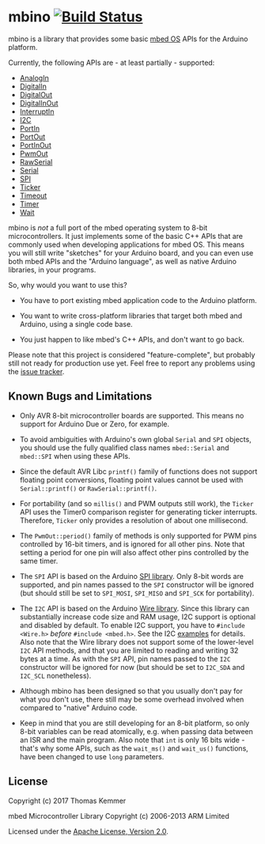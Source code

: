 # mbino [![Build Status](https://travis-ci.org/tkem/mbino.svg?branch=master)](https://travis-ci.org/tkem/mbino/)

mbino is a library that provides some basic [mbed
OS](https://docs.mbed.com/docs/mbed-os-handbook/en/latest/) APIs for
the Arduino platform.

Currently, the following APIs are - at least partially - supported:

- [AnalogIn](https://docs.mbed.com/docs/mbed-os-api-reference/en/latest/APIs/io/AnalogIn/)
- [DigitalIn](https://docs.mbed.com/docs/mbed-os-api-reference/en/latest/APIs/io/DigitalIn/)
- [DigitalOut](https://docs.mbed.com/docs/mbed-os-api-reference/en/latest/APIs/io/DigitalOut/)
- [DigitalInOut](https://docs.mbed.com/docs/mbed-os-api-reference/en/latest/APIs/io/DigitalInOut/)
- [InterruptIn](https://docs.mbed.com/docs/mbed-os-api-reference/en/latest/APIs/io/InterruptIn/)
- [I2C](https://docs.mbed.com/docs/mbed-os-api-reference/en/latest/APIs/interfaces/digital/I2C/)
- [PortIn](https://docs.mbed.com/docs/mbed-os-api-reference/en/latest/APIs/io/PortIn/)
- [PortOut](https://docs.mbed.com/docs/mbed-os-api-reference/en/latest/APIs/io/PortOut/)
- [PortInOut](https://docs.mbed.com/docs/mbed-os-api-reference/en/latest/APIs/io/PortInOut/)
- [PwmOut](https://docs.mbed.com/docs/mbed-os-api-reference/en/latest/APIs/io/PwmOut/)
- [RawSerial](https://docs.mbed.com/docs/mbed-os-api/en/mbed-os-5.5/api/classmbed_1_1RawSerial.html)
- [Serial](https://docs.mbed.com/docs/mbed-os-api-reference/en/latest/APIs/interfaces/digital/Serial/)
- [SPI](https://docs.mbed.com/docs/mbed-os-api-reference/en/latest/APIs/interfaces/digital/SPI/)
- [Ticker](https://docs.mbed.com/docs/mbed-os-api-reference/en/latest/APIs/tasks/Ticker/)
- [Timeout](https://docs.mbed.com/docs/mbed-os-api-reference/en/latest/APIs/tasks/TimeOut/)
- [Timer](https://docs.mbed.com/docs/mbed-os-api-reference/en/latest/APIs/tasks/Timer/)
- [Wait](https://docs.mbed.com/docs/mbed-os-api-reference/en/latest/APIs/tasks/wait/)

mbino is *not* a full port of the mbed operating system to 8-bit
microcontrollers.  It just implements some of the basic C++ APIs that
are commonly used when developing applications for mbed OS.  This
means you will still write "sketches" for your Arduino board, and you
can even use both mbed APIs and the "Arduino language", as well as
native Arduino libraries, in your programs.

So, why would you want to use this?

- You have to port existing mbed application code to the Arduino
  platform.

- You want to write cross-platform libraries that target both mbed and
  Arduino, using a single code base.

- You just happen to like mbed's C++ APIs, and don't want to go back.

Please note that this project is considered "feature-complete", but
probably still not ready for production use yet.  Feel free to report
any problems using the [issue
tracker](https://github.com/tkem/mbino/issues/).


## Known Bugs and Limitations

- Only AVR 8-bit microcontroller boards are supported.  This means no
  support for Arduino Due or Zero, for example.

- To avoid ambiguities with Arduino's own global `Serial` and `SPI`
  objects, you should use the fully qualified class names
  `mbed::Serial` and `mbed::SPI` when using these APIs.

- Since the default AVR Libc `printf()` family of functions does not
  support floating point conversions, floating point values cannot be
  used with `Serial::printf()` or `RawSerial::printf()`.

- For portability (and so `millis()` and PWM outputs still work), the
  `Ticker` API uses the Timer0 comparison register for generating
  ticker interrupts.  Therefore, `Ticker` only provides a resolution
  of about one millisecond.

- The `PwmOut::period()` family of methods is only supported for PWM
  pins controlled by 16-bit timers, and is ignored for all other pins.
  Note that setting a period for one pin will also affect other pins
  controlled by the same timer.

- The `SPI` API is based on the Arduino [SPI
  library](https://www.arduino.cc/en/Reference/SPI).  Only 8-bit words
  are supported, and pin names passed to the `SPI` constructor will be
  ignored (but should still be set to `SPI_MOSI`, `SPI_MISO` and
  `SPI_SCK` for portability).

- The `I2C` API is based on the Arduino [Wire
  library](https://www.arduino.cc/en/Reference/Wire).  Since this
  library can substantially increase code size and RAM usage, I2C
  support is optional and disabled by default.  To enable I2C support,
  you have to `#include <Wire.h>` *before* `#include <mbed.h>`.  See
  the I2C [examples](examples/) for details.  Also note that the Wire
  library does not support some of the lower-level `I2C` API methods,
  and that you are limited to reading and writing 32 bytes at a time.
  As with the `SPI` API, pin names passed to the `I2C` constructor
  will be ignored for now (but should be set to `I2C_SDA` and
  `I2C_SCL` nonetheless).

- Although mbino has been designed so that you usually don't pay for
  what you don't use, there still may be some overhead involved when
  compared to "native" Arduino code.

- Keep in mind that you are still developing for an 8-bit platform, so
  only 8-bit variables can be read atomically, e.g. when passing data
  between an ISR and the main program.  Also note that `int` is only
  16 bits wide - that's why some APIs, such as the `wait_ms()` and
  `wait_us()` functions, have been changed to use `long` parameters.


## License

Copyright (c) 2017 Thomas Kemmer

mbed Microcontroller Library Copyright (c) 2006-2013 ARM Limited

Licensed under the [Apache License, Version
2.0](http://www.apache.org/licenses/LICENSE-2.0).
